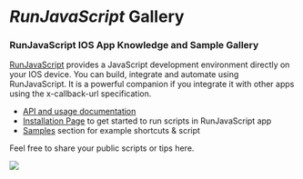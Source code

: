 # _RunJavaScript_ Gallery
### RunJavaScript IOS App Knowledge and Sample Gallery

[RunJavaScript](http://www.runjavascriptapp.com/) provides a JavaScript development environment directly on your IOS device. You can build, integrate and automate using RunJavaScript. It is a powerful companion if you integrate it with other apps using the x-callback-url specification.

* [API and usage documentation](http://www.runjavascriptapp.com/)
* [Installation Page](how-to/installation/README.md) to get started to run scripts in RunJavaScript app
* [Samples](samples/README.md) section for example shortcuts & script

Feel free to share your public scripts or tips here.

[![](https://linkmaker.itunes.apple.com/assets/shared/badges/en-us/appstore-lrg.svg)](https://itunes.apple.com/us/app/runjavascript/id1254402852?mt=8&at=10l6Xd)
